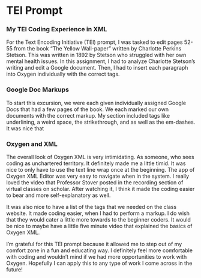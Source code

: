 # TEI Prompt

### My TEI Coding Experience in XML

For the Text Encoding Initiative (TEI) prompt, I was tasked to edit pages 52-55 from the book “The Yellow Wall-paper” written by Charlotte Perkins Stetson. This was written in 1892 by Stetson who struggled with her own mental health issues. In this assignment, I had to analyze Charlotte Stetson’s writing and edit a Google document. Then, I had to insert each paragraph into Oxygen individually with the correct tags.

### Google Doc Markups

To start this excursion, we were each given individually assigned Google Docs that had a few pages of the book. We each marked our own documents with the correct markup. My section included tags like underlining, a weird space, the strikethrough, and as well as the em-dashes. It was nice that 

### Oxygen and XML

The overall look of Oxygen XML is very intimidating. As someone, who sees coding as unchartered territory. It definitely made me a little timid. It was nice to only have to use the text line wrap once at the beginning. The app of Oxygen XML Editor was very easy to navigate when in the system. I really loved the video that Professor Stover posted in the recording section of virtual classes on scholar. After watching it, I think it made the coding easier to bear and more self-explanatory as well. 

It was also nice to have a list of the tags that we needed on the class website. It made coding easier, when I had to perform a markup. I do wish that they would cater a little more towards to the beginner coders. It would be nice to maybe have a little five minute video that explained the basics of Oxygen XML.

I’m grateful for this TEI prompt because it allowed me to step out of my comfort zone in a fun and educating way. I definitely feel more comfortable with coding and wouldn’t mind if we had more opportunities to work with Oxygen. Hopefully I can apply this to any type of work I come across in the future!


